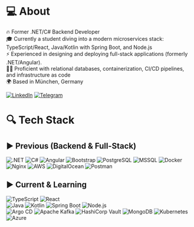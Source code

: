 # 💻 About

🔥 Former .NET/C# Backend Developer <br>
🎓 Currently a student diving into a modern microservices stack: TypeScript/React, Java/Kotlin with Spring Boot, and Node.js   <br>
⚡ Experienced in designing and deploying full-stack applications (formerly .NET/Angular).  <br>
👨‍💻 Proficient with relational databases, containerization, CI/CD pipelines, and infrastructure as code   <br>
🌍 Based in München, Germany  <br>

[![LinkedIn](https://img.shields.io/badge/LinkedIn-%230077B5.svg?style=for-the-badge&logo=linkedin&logoColor=white)](https://www.linkedin.com/in/oleksandr-myroniuk97/)
[![Telegram](https://img.shields.io/badge/Telegram-2CA5E0?style=for-the-badge&logo=telegram&logoColor=white)](https://t.me/bernk4stel)

# 🔍 Tech Stack

## ▶️ Previous (​Backend & Full-Stack)
![.NET](https://img.shields.io/badge/.NET-5C2D91?style=for-the-badge&logo=.net&logoColor=white)
![C#](https://img.shields.io/badge/c%23-%23239120.svg?style=for-the-badge&logo=c-sharp&logoColor=white)
![Angular](https://img.shields.io/badge/angular-%23DD0031.svg?style=for-the-badge&logo=angular&logoColor=white)
![Bootstrap](https://img.shields.io/badge/bootstrap-%23563D7C.svg?style=for-the-badge&logo=bootstrap&logoColor=white)
![PostgreSQL](https://img.shields.io/badge/postgres-%23316192.svg?style=for-the-badge&logo=postgresql&logoColor=white)
![MSSQL](https://img.shields.io/badge/Microsoft_SQL_Server-CC2927?style=for-the-badge&logo=microsoft-sql-server&logoColor=white)
![Docker](https://img.shields.io/badge/docker-%230db7ed.svg?style=for-the-badge&logo=docker&logoColor=white)
![Nginx](https://img.shields.io/badge/nginx-%23009639.svg?style=for-the-badge&logo=nginx&logoColor=white)
![AWS](https://img.shields.io/badge/AWS-%23FF9900.svg?style=for-the-badge&logo=amazon-aws&logoColor=white)
![DigitalOcean](https://img.shields.io/badge/DigitalOcean-0080FF?style=for-the-badge&logo=digitalocean&logoColor=white)
![Postman](https://img.shields.io/badge/Postman-FF6C37?style=for-the-badge&logo=postman&logoColor=white)

## ▶️ Current & Learning

![TypeScript](https://img.shields.io/badge/TypeScript-%233178C6.svg?style=for-the-badge&logo=typescript&logoColor=white)
![React](https://img.shields.io/badge/React-%2320232a.svg?style=for-the-badge&logo=react&logoColor=%2361DAFB)  
![Java](https://img.shields.io/badge/Java-%23ED8B00.svg?style=for-the-badge&logo=java&logoColor=white)
![Kotlin](https://img.shields.io/badge/Kotlin-%230095D5.svg?style=for-the-badge&logo=kotlin&logoColor=white)
![Spring Boot](https://img.shields.io/badge/Spring_Boot-%236DB33F.svg?style=for-the-badge&logo=springboot&logoColor=white)
![Node.js](https://img.shields.io/badge/Node.js-%23339933.svg?style=for-the-badge&logo=node.js&logoColor=white)  
![Argo CD](https://img.shields.io/badge/ArgoCD-%238D8D8D.svg?style=for-the-badge&logo=argocd&logoColor=white)
![Apache Kafka](https://img.shields.io/badge/Kafka-%23E24329.svg?style=for-the-badge&logo=apachekafka&logoColor=white)
![HashiCorp Vault](https://img.shields.io/badge/Vault-%230095D5.svg?style=for-the-badge&logo=hashicorp&logoColor=white)
![MongoDB](https://img.shields.io/badge/MongoDB-%2347A248.svg?style=for-the-badge&logo=mongodb&logoColor=white)
![Kubernetes](https://img.shields.io/badge/Kubernetes-%23132639.svg?style=for-the-badge&logo=kubernetes&logoColor=%237CB3D2)
![Azure](https://img.shields.io/badge/Azure-%23007FFF.svg?style=for-the-badge&logo=microsoftazure&logoColor=white)
